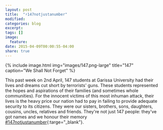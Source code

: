 ```yaml
---
layout: post
title:  "♯147notjustanumber"
modified:
categories: blog
excerpt:
tags: []
image:
  feature:
date: 2015-04-09T00:00:55-04:00
share: true
---
```

{% include image.html img="images/147.png-large" title="147" caption="We Shall Not Forget" %}

This past week on 2nd April, 147 students at Garissa University
had their lives and dreams cut short by terrorists' guns. These students represented 
the hopes and aspirations of
their families (and sometimes whole communities). For the innocent victims of this
most inhuman attack, their lives is the heavy price our nation had to pay in failing to provide  adequate
security to its citizens. They were our sisters, brothers, sons, daughters, cousins, uncles, relatives and friends. 
They're not just 147 people: they've got names and we honour their memory [#147notjustanumber](https://twitter.com/search?q=%23147notjustanumber&src=tyah){:targe="_blank"}.
